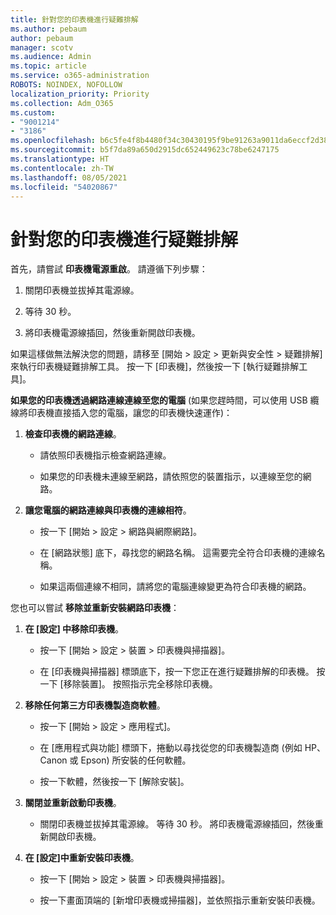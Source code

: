 ```yaml
---
title: 針對您的印表機進行疑難排解
ms.author: pebaum
author: pebaum
manager: scotv
ms.audience: Admin
ms.topic: article
ms.service: o365-administration
ROBOTS: NOINDEX, NOFOLLOW
localization_priority: Priority
ms.collection: Adm_O365
ms.custom:
- "9001214"
- "3186"
ms.openlocfilehash: b6c5fe4f8b4480f34c30430195f9be91263a9011da6eccf2d3830fa5433d19e9
ms.sourcegitcommit: b5f7da89a650d2915dc652449623c78be6247175
ms.translationtype: HT
ms.contentlocale: zh-TW
ms.lasthandoff: 08/05/2021
ms.locfileid: "54020867"
---
```

# <a name="troubleshoot-your-printer"></a>針對您的印表機進行疑難排解

首先，請嘗試 **印表機電源重啟**。 請遵循下列步驟：

1. 關閉印表機並拔掉其電源線。

2. 等待 30 秒。

3. 將印表機電源線插回，然後重新開啟印表機。

如果這樣做無法解決您的問題，請移至 [開始 > 設定 > 更新與安全性 > 疑難排解] 來執行印表機疑難排解工具。 按一下 [印表機]，然後按一下 [執行疑難排解工具]。

**如果您的印表機透過網路連線連線至您的電腦** (如果您趕時間，可以使用 USB 纜線將印表機直接插入您的電腦，讓您的印表機快速運作)：

1. **檢查印表機的網路連線**。
    
    - 請依照印表機指示檢查網路連線。

    - 如果您的印表機未連線至網路，請依照您的裝置指示，以連線至您的網路。

2. **讓您電腦的網路連線與印表機的連線相符**。

    - 按一下 [開始 > 設定 > 網路與網際網路]。

    - 在 [網路狀態] 底下，尋找您的網路名稱。 這需要完全符合印表機的連線名稱。

    - 如果這兩個連線不相同，請將您的電腦連線變更為符合印表機的網路。

您也可以嘗試 **移除並重新安裝網路印表機**：

1. **在 [設定] 中移除印表機**。

    - 按一下 [開始 > 設定 > 裝置 > 印表機與掃描器]。

    - 在 [印表機與掃描器] 標頭底下，按一下您正在進行疑難排解的印表機。 按一下 [移除裝置]。 按照指示完全移除印表機。

2. **移除任何第三方印表機製造商軟體**。

    - 按一下 [開始 > 設定 > 應用程式]。

    - 在 [應用程式與功能] 標頭下，捲動以尋找從您的印表機製造商 (例如 HP、Canon 或 Epson) 所安裝的任何軟體。

    - 按一下軟體，然後按一下 [解除安裝]。

3. **關閉並重新啟動印表機**。

    - 關閉印表機並拔掉其電源線。 等待 30 秒。 將印表機電源線插回，然後重新開啟印表機。

4. **在 [設定]中重新安裝印表機**。

    - 按一下 [開始 > 設定 > 裝置 > 印表機與掃描器]。
 
    - 按一下畫面頂端的 [新增印表機或掃描器]，並依照指示重新安裝印表機。
